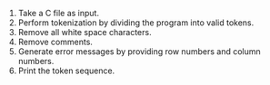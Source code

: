 1. Take a C file as input.
2. Perform tokenization by dividing the program into valid tokens.
3. Remove all white space characters.
4. Remove comments.
5. Generate error messages by providing row numbers and column numbers.
6. Print the token sequence.
